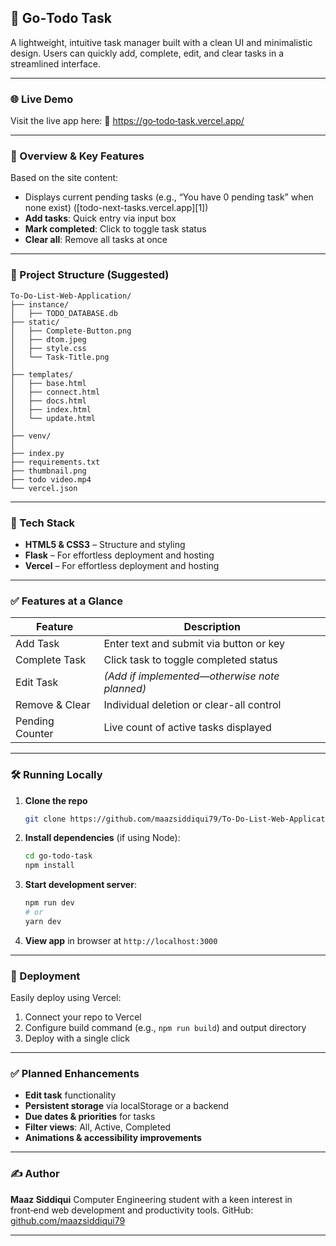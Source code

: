 ## 📝 Go‑Todo Task

A lightweight, intuitive task manager built with a clean UI and minimalistic design. Users can quickly add, complete, edit, and clear tasks in a streamlined interface.

---

### 🌐 Live Demo

Visit the live app here:
🔗 [https://go‑todo‑task.vercel.app/](https://go‑todo‑task.vercel.app/)

---

### 🚀 Overview & Key Features

Based on the site content:

* Displays current pending tasks (e.g., “You have 0 pending task” when none exist) ([todo-next-tasks.vercel.app][1])
* **Add tasks**: Quick entry via input box
* **Mark completed**: Click to toggle task status
* **Clear all**: Remove all tasks at once

---

### 📁 Project Structure (Suggested)

```
To-Do-List-Web-Application/
├── instance/
│   ├── TODO_DATABASE.db
├── static/
│   ├── Complete-Button.png
│   ├── dtom.jpeg
│   ├── style.css
│   └── Task-Title.png
│
├── templates/
│   ├── base.html
│   ├── connect.html
│   ├── docs.html
│   ├── index.html
│   └── update.html
│
├── venv/                   
│
├── index.py                
├── requirements.txt        
├── thumbnail.png
├── todo video.mp4
└── vercel.json          
```

---

### 🧰 Tech Stack

* **HTML5 & CSS3** – Structure and styling
* **Flask** – For effortless deployment and hosting
* **Vercel** – For effortless deployment and hosting

---

### ✅ Features at a Glance

| Feature         | Description                                   |
| --------------- | --------------------------------------------- |
| Add Task        | Enter text and submit via button or key       |
| Complete Task   | Click task to toggle completed status         |
| Edit Task       | *(Add if implemented—otherwise note planned)* |
| Remove & Clear  | Individual deletion or clear-all control      |
| Pending Counter | Live count of active tasks displayed          |

---

### 🛠️ Running Locally

1. **Clone the repo**

   ```bash
   git clone https://github.com/maazsiddiqui79/To-Do-List-Web-Application.git
   ```
2. **Install dependencies** (if using Node):

   ```bash
   cd go-todo-task
   npm install
   ```
3. **Start development server**:

   ```bash
   npm run dev
   # or
   yarn dev
   ```
4. **View app** in browser at `http://localhost:3000`

---

### 🚢 Deployment

Easily deploy using Vercel:

1. Connect your repo to Vercel
2. Configure build command (e.g., `npm run build`) and output directory
3. Deploy with a single click

---

### ✅ Planned Enhancements

* **Edit task** functionality
* **Persistent storage** via localStorage or a backend
* **Due dates & priorities** for tasks
* **Filter views**: All, Active, Completed
* **Animations & accessibility improvements**

---

### ✍️ Author

**Maaz Siddiqui**
Computer Engineering student with a keen interest in front‑end web development and productivity tools.
GitHub: [ github.com/maazsiddiqui79]( https://github.com/maazsiddiqui79)

---
